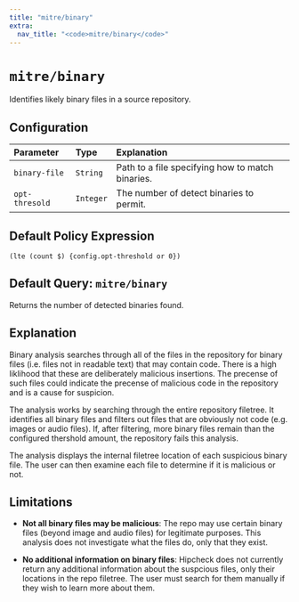 ```yaml
---
title: "mitre/binary"
extra:
  nav_title: "<code>mitre/binary</code>"
---
```


# `mitre/binary`

Identifies likely binary files in a source repository.

## Configuration

| Parameter      | Type      | Explanation   |
|:---------------|:----------|:--------------|
| `binary-file`  | `String`  | Path to a file specifying how to match binaries. |
| `opt-thresold` | `Integer` | The number of detect binaries to permit. |

## Default Policy Expression

```
(lte (count $) {config.opt-threshold or 0})
```

## Default Query: `mitre/binary`

Returns the number of detected binaries found.

## Explanation

Binary analysis searches through all of the files in the repository for binary
files (i.e. files not in readable text) that may contain code. There is a high
liklihood that these are deliberately malicious insertions. The precense of such
files could indicate the precense of malicious code in the repository and is a
cause for suspicion.

The analysis works by searching through the entire repository filetree. It
identifies all binary files and filters out files that are obviously not code
(e.g. images or audio files). If, after filtering, more binary files remain than
the configured thershold amount, the repository fails this analysis.

The analysis displays the internal filetree location of each suspicious binary file.
The user can then examine each file to determine if it is malicious or not.

## Limitations

* __Not all binary files may be malicious__: The repo may use certain binary
  files (beyond image and audio files) for legitimate purposes. This
  analysis does not investigate what the files do, only that they exist.

* __No additional information on binary files__: Hipcheck does not currently
  return any additional information about the suspcious files, only their
  locations in the repo filetree. The user must search for them manually if
  they wish to learn more about them.
